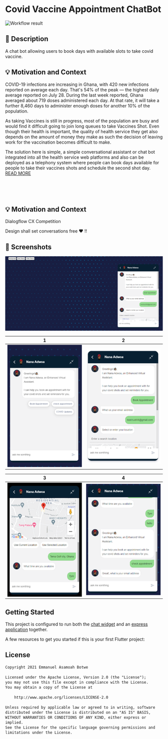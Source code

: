 # Covid Vaccine Appointment ChatBot
<!--- Replace <OWNER> with your Github Username and <REPOSITORY> with the name of your repository. -->
<!--- You can find both of these in the url bar when you open your repository in github. -->
![Workflow result](https://github.com/botchway44/covid-vaccine-appointment/workflows/Check/badge.svg)


## :scroll: Description
A chat bot allowing users to book days with available slots to take covid vaccine. 

## :bulb: Motivation and Context
<!--- Describe your app in one or two sentences -->
COVID-19 infections are increasing in Ghana, with 420 new infections reported on average each day. That's 54% of the peak — the highest daily average reported on July 28. During the last week reported, Ghana averaged about 719 doses administered each day. At that rate, it will take a further 8,460 days to administer enough doses for another 10% of the population.

As taking Vaccines is still in progress, most of the population are busy and would find it difficult going to join long queues to take Vaccines Shot. Even though their health is important, the quality of health service they get also depends on the amount of money they make as such the decision of leaving work for the vaccination becomes difficult to make.


The solution here is simple, a simple conversational assistant or chat bot integrated into all the health service web platforms and also can be deployed as a telephony system where people can book days available for people to take their vaccines shots and schedule the second shot day. [READ MORE](https://github.com/botchway44/covid-vaccine-appointment/blob/main/PROJECT.md)


<br>
<br>
<br>


## :bulb: Motivation and Context
Dialogflow CX Competition
<!--- What are you especially proud of? -->
 

Design shall set conversations free ❤ !!

## 📸 Screenshots
<img src="assets/images/ss.PNG"/>

| 1 | 2|
|------|-------|
|<img src="assets/images/s1.PNG" width="400">|<img src="assets/images/s2.PNG" width="400">|

| 3 | 4|
|------|-------|
|<img src="assets/images/s3.PNG" width="400">|<img src="assets/images/s4.PNG" width="400">|

## Getting Started

This project is configured to run both the [chat widget]() and an [express application]() together.


A few resources to get you started if this is your first Flutter project:

## License
```
Copyright 2021 Emmanuel Asamoah Botwe

Licensed under the Apache License, Version 2.0 (the "License");
you may not use this file except in compliance with the License.
You may obtain a copy of the License at

    http://www.apache.org/licenses/LICENSE-2.0

Unless required by applicable law or agreed to in writing, software
distributed under the License is distributed on an "AS IS" BASIS,
WITHOUT WARRANTIES OR CONDITIONS OF ANY KIND, either express or implied.
See the License for the specific language governing permissions and
limitations under the License.
```
